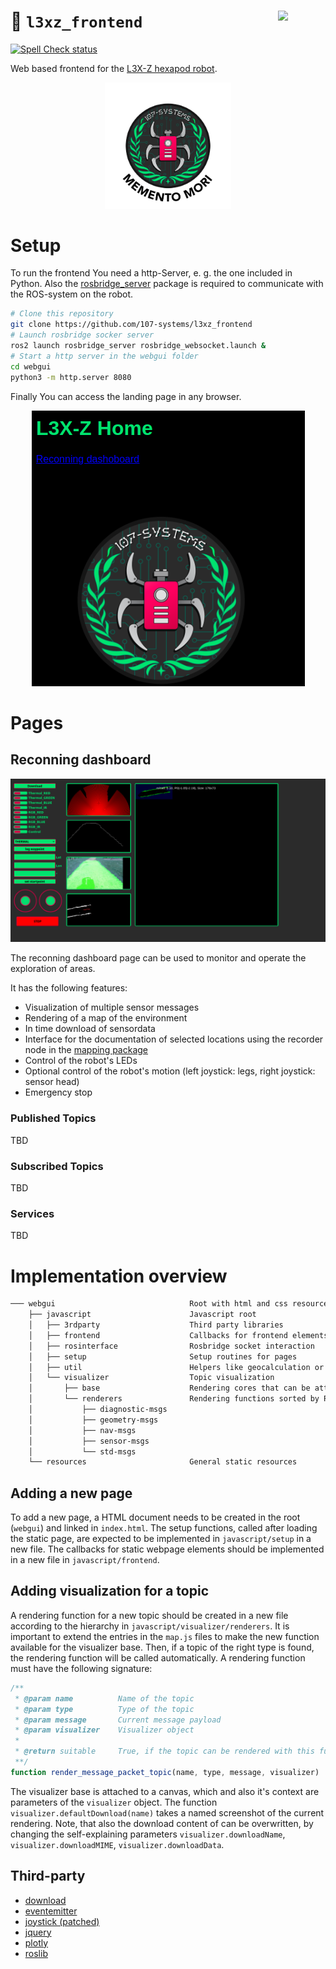 <a href="https://107-systems.org/"><img align="right" src="https://raw.githubusercontent.com/107-systems/.github/main/logo/107-systems.png" width="15%"></a>
:floppy_disk: `l3xz_frontend`
=============================
[![Spell Check status](https://github.com/107-systems/l3xz_frontend/actions/workflows/spell-check.yml/badge.svg)](https://github.com/107-systems/l3xz_frontend/actions/workflows/spell-check.yml)

Web based frontend for the [L3X-Z hexapod robot](https://github.com/107-systems/l3xz).

<p align="center">
  <a href="https://github.com/107-systems/l3xz"><img src="https://raw.githubusercontent.com/107-systems/.github/main/logo/l3xz-logo-memento-mori-github.png" width="40%"></a>
</p>

# Setup

To run the frontend You need a http-Server, e. g. the one included in Python. Also the [rosbridge_server](http://wiki.ros.org/rosbridge_server) package is required to communicate with the ROS-system on the robot.

~~~bash
# Clone this repository
git clone https://github.com/107-systems/l3xz_frontend
# Launch rosbridge socker server
ros2 launch rosbridge_server rosbridge_websocket.launch &
# Start a http server in the webgui folder
cd webgui
python3 -m http.server 8080
~~~

Finally You can access the landing page in any browser.
<p align="center">
    <img src="doc/indexpage.png">
</p>

# Pages
## Reconning dashboard
<p align="center">
    <img src="doc/reconningpage.png">
</p>
The reconning dashboard page can be used to monitor and operate the exploration of areas.

It has the following features:

* Visualization of multiple sensor messages
* Rendering of a map of the environment
* In time download of sensordata
* Interface for the documentation of selected locations using the recorder node in the [mapping package](https://github.com/107-systems/l3xz-mapping)
* Control of the robot's LEDs
* Optional control of the robot's motion (left joystick: legs, right joystick: sensor head)
* Emergency stop

### Published Topics

TBD

### Subscribed Topics

TBD

### Services

TBD

# Implementation overview

~~~bash
─── webgui                              Root with html and css resources
    ├── javascript                      Javascript root
    │   ├── 3rdparty                    Third party libraries
    │   ├── frontend                    Callbacks for frontend elements
    │   ├── rosinterface                Rosbridge socket interaction 
    │   ├── setup                       Setup routines for pages
    │   ├── util                        Helpers like geocalculation or logging
    │   └── visualizer                  Topic visualization
    │       ├── base                    Rendering cores that can be attached via DOM
    │       └── renderers               Rendering functions sorted by ROS topics
    │           ├── diagnostic-msgs
    │           ├── geometry-msgs
    │           ├── nav-msgs
    │           ├── sensor-msgs
    │           └── std-msgs
    └── resources                       General static resources
~~~

## Adding a new page

To add a new page, a HTML document needs to be created in the root (```webgui```) and linked in ```index.html```. The setup functions, called after loading the static page, are expected to be implemented in ```javascript/setup``` in a new file. The callbacks for static webpage elements should be implemented in a new file in ```javascript/frontend```.

## Adding visualization for a topic

A rendering function for a new topic should be created in a new file according to the hierarchy in ```javascript/visualizer/renderers```. It is important to extend the entries in the ```map.js``` files to make the new function available for the visualizer base. Then, if a topic of the right type is found, the rendering function will be called automatically. A rendering function must have the following signature:

~~~js
/**
 * @param name          Name of the topic
 * @param type          Type of the topic
 * @param message       Current message payload
 * @param visualizer    Visualizer object
 *
 * @return suitable     True, if the topic can be rendered with this function
 **/
function render_message_packet_topic(name, type, message, visualizer)
~~~

The visualizer base is attached to a canvas, which and also it's context are parameters of the ```visualizer``` object.
The function ```visualizer.defaultDownload(name)``` takes a named screenshot of the current rendering. Note, that also the download content of can be overwritten, by changing the self-explaining parameters ```visualizer.downloadName```, ```visualizer.downloadMIME```, ```visualizer.downloadData```.

## Third-party 

* [download](https://github.com/rndme/download)
* [eventemitter](https://github.com/Olical/EventEmitter)
* [joystick (patched)](https://github.com/bobboteck/JoyStick)
* [jquery](https://github.com/jquery/jquery)
* [plotly](https://github.com/plotly/plotly.js)
* [roslib](https://github.com/RobotWebTools/roslibjs)
